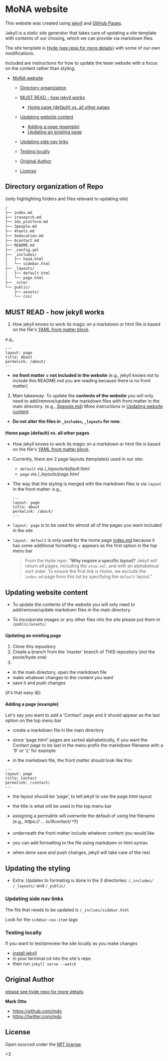 # MoNA website

This website was created using [jekyll](https://jekyllrb.com/) and [GitHub Pages](https://docs.github.com/en/pages/setting-up-a-github-pages-site-with-jekyll/about-github-pages-and-jekyll). 

Jekyll is a static site generator that takes care of updating a site template with contents of our chosing, which we can provide via markdown files. 

The site template is [Hyde (see repo for more details)](https://github.com/poole/hyde) with some of our own modifications.

Included are instructions for how to update the team website with a focus on the content rather than styling. 

- [MoNA website](#mona-website)
  - [Directory organization](#directory-organization)
  - [MUST READ - how jekyll works](#must-read---how-jekyll-works)
    - [Home page (default) vs. all other pages](#home-page-default-vs-all-other-pages)
  - [Updating website content](#updating-website-content)

    - [Adding a page (example)](#adding-a-page-example)
    - [Updating an existing page](#updating-an-existing-page)
  - [Updating side nav links](#updating-side-nav-links)
  - [Testing locally](#testing-locally)
  - [Original Author](#original-author)
  - [License](#license)

## Directory organization of Repo

(only highlighting folders and files relevant to updating site)

```bash
/
├── index.md
├── 1research.md
├── 2ds_platform.md
├── 3people.md
├── 4tools.md
├── 5education.md
├── 6contact.md
├── README.md
├── _config.yml
├── _includes/
│   ├── head.html
│   └── sidebar.html
├── _layouts/
│   ├── default.html
│   └── page.html
├── _site/
└── public/
    ├── assets/
    └── css/

```

## MUST READ - how jekyll works

1.  How jekyll knows to work its magic on a markdown or html file is based on the file's [YAML front matter block](https://jekyllrb.com/docs/front-matter/). 
  
  e.g., 
  ```
  ---
  layout: page
  title: About
  permalink: /about/
  ---
  ```
- **no front matter = not included in the website** (e.g., jekyll knows not to include this README.md you are reading because there is no front matter)

2.  Main takeaway: To update the **contents of the website** you will only need to add/remove/update the markdown files with front matter in the main directory. (e.g., [3people.md](3people.md)) More instructions in [Updating website content](#updating-website-content).

- **Do not alter the files in `_includes`, `_layouts` for now.**

#### Home page (default) vs. all other pages

- How jekyll knows to work its magic on a markdown or html file is based on the file's [YAML front matter block](https://jekyllrb.com/docs/front-matter/). 
  
- Currently, there are 2 page layouts (templates) used in our site:
  - `default` via */_layouts/default.html*
  - `page` via */_layouts/page.html`*
  
- The way that the styling is merged with the markdown files is via `layout` in the front matter: 
  e.g.,
  ```
  ---
  layout: page
  title: About
  permalink: /about/
  ---
  ```

- `layout: page` is to be used for almost all of the pages you want included in the site

- `layout: default` is only used for the home page [index.md](index.md) because it has some additional formatting + appears as the first option in the top menu bar

  >From the Hyde repo: "**Why require a specific layout?** Jekyll will return *all* pages, including the `atom.xml`, and with an alphabetical sort order. To ensure the first link is *Home*, we exclude the `index.md` page from this list by specifying the `default` layout."


## Updating website content

- To update the contents of the website you will only need to add/remove/update markdown files in the main directory. 

- To incorporate images or any other files into the site please put them in `/public/assets/`
  

#### Updating an existing page

1. Clone this repository
2. Create a branch from the 'master' branch of THIS repository (not the poole/hyde one)
3. 

- In the main directory, open the markdown file
- make whatever changes to the content you want 
- save it and push changes
  
(it's that easy :smiley:)




#### Adding a page (example)

Let's say you want to add a 'Contact' page and it should appear as the last option on the top menu bar

- create a markdown file in the main directory
  
- since 'page.html' pages are sorted alphabetically, if you want the Contact page to be last in the menu prefix the markdown filename with a '9' or 'z' for example
  
- in the markdown file, the front matter should look like this:
  
```
---
layout: page
title: Contact
permalink: /contact/
---
```
- the layout should be 'page', to tell jekyll to use the page.html layout
- the title is what will be used in the top menu bar
- assigning a permalink will overwrite the default of using the filename (e.g., *https:// ... io/9contact/* :thumbsdown:)

- underneath the front matter include whatever content you would like 

- you can add formatting to the file using markdown or html syntax

- when done save and push changes, jekyll will take care of the rest


## Updating the styling 

- Extra: Updates to formating is done in the 3 directories: `/_includes/` `/_layouts/` and `/_public/`

### Updating side nav links

The file that needs to be updated is `/_inclues/sidebar.html`

Look for the `sidebar-nav-item` tags




### Testing locally

If you want to test/preview the site locally as you make changes 

- [install jekyll](https://jekyllrb.com/docs/installation/)
- in your terminal cd into the site's repo 
- then run `jekyll serve --watch`


## Original Author

[please see hyde repo for more details](https://github.com/poole/hyde)

**Mark Otto**
- <https://github.com/mdo>
- <https://twitter.com/mdo>


## License

Open sourced under the [MIT license](LICENSE.md).

<3
